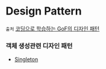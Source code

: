 # Design Pattern

`출처` [코딩으로 학습하는 GoF의 디자인 패턴](https://www.inflearn.com/course/%EB%94%94%EC%9E%90%EC%9D%B8-%ED%8C%A8%ED%84%B4/dashboard)

### 객체 생성관련 디자인 패턴
- [Singleton](https://velog.io/@ililil9482/%EC%8B%B1%EA%B8%80%ED%86%A4-%ED%8C%A8%ED%84%B4)
